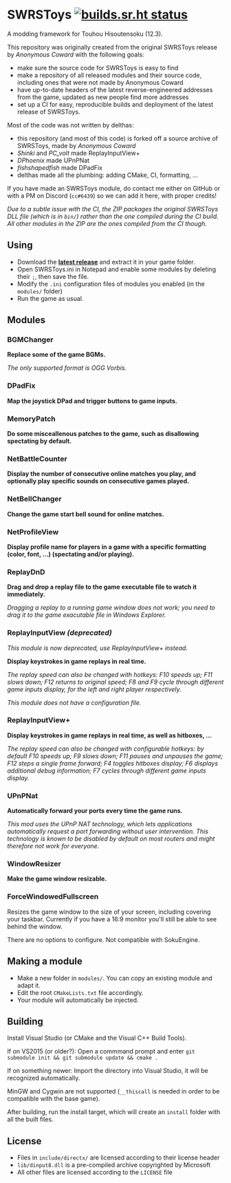 # SWRSToys [![builds.sr.ht status](https://builds.sr.ht/~delthas/SWRStoys.svg)](https://builds.sr.ht/~delthas/SWRStoys?)

A modding framework for Touhou Hisoutensoku (12.3).

This repository was originally created from the original SWRSToys release by *Anonymous Coward* with the following goals:
- make sure the source code for SWRSToys is easy to find
- make a repository of all released modules and their source code, including ones that were not made by Anonymous Coward
- have up-to-date headers of the latest reverse-engineered addresses from the game, updated as new people find more addresses
- set up a CI for easy, reproducible builds and deployment of the latest release of SWRSToys.

Most of the code was not written by delthas:
- this repository (and most of this code) is forked off a source archive of SWRSToys, made by *Anonymous Coward*
- *Shinki* and *PC_volt* made ReplayInputView+
- *DPhoenix* made UPnPNat
- *fishshapedfish* made DPadFix
- delthas made all the plumbing: adding CMake, CI, formatting, ...

If you have made an SWRSToys module, do contact me either on GitHub or with a PM on Discord (`cc#6439`) so we can add it here, with proper credits!

*Due to a subtle issue with the CI, the ZIP packages the original SWRSToys DLL file (which is in `bin/`) rather than the one compiled during the CI build. All other modules in the ZIP are the ones compiled from the CI though.*

## Using

- Download the **[latest release](https://delthas.fr/swrstoys.zip)** and extract it in your game folder.
- Open SWRSToys.ini in Notepad and enable some modules by deleting their `;`, then save the file.
- Modify the `.ini` configuration files of modules you enabled (in the `modules/` folder)
- Run the game as usual.

## Modules

### BGMChanger

**Replace some of the game BGMs.**

*The only supported format is OGG Vorbis.*

### DPadFix

**Map the joystick DPad and trigger buttons to game inputs.**

### MemoryPatch

**Do some misceallenous patches to the game, such as disallowing spectating by default.**

### NetBattleCounter

**Display the number of consecutive online matches you play, and optionally play specific sounds on consecutive games played.**

### NetBellChanger

**Change the game start bell sound for online matches.**

### NetProfileView

**Display profile name for players in a game with a specific formatting (color, font, ...) (spectating and/or playing).**

### ReplayDnD

**Drag and drop a replay file to the game executable file to watch it immediately.**

*Dragging a replay to a running game window does not work; you need to drag it to the game exacutable file in Windows Explorer.*

### ReplayInputView *(deprecated)*

*This module is now deprecated, use ReplayInputView+ instead.*

**Display keystrokes in game replays in real time.**

*The replay speed can also be changed with hotkeys: F10 speeds up; F11 slows down; F12 returns to original speed; F8 and F9 cycle through different game inputs display, for the left and right player respectively.*

*This module does not have a configuration file.*

### ReplayInputView+

**Display keystrokes in game replays in real time, as well as hitboxes, ...**

*The replay speed can also be changed with configurable hotkeys: by default F10 speeds up; F9 slows down; F11 pauses and unpauses the game; F12 steps a single frame forward; F4 toggles hitboxes display; F6 displays additional debug information; F7 cycles through different game inputs display.*

### UPnPNat

**Automatically forward your ports every time the game runs.**

*This mod uses the UPnP NAT technology, which lets applications automatically request a port forwarding without user intervention. This technology is known to be disabled by default on most routers and might therefore not work for everyone.*

### WindowResizer

**Make the game window resizable.**

### ForceWindowedFullscreen

Resizes the game window to the size of your screen, including covering your taskbar. Currently if you have a 16:9 monitor you'll still be able to see behind the window.

There are no options to configure. Not compatible with SokuEngine.

## Making a module

- Make a new folder in `modules/`. You can copy an existing module and adapt it.
- Edit the root `CMakeLists.txt` file accordingly.
- Your module will automatically be injected.

## Building

Install Visual Studio (or CMake and the Visual C++ Build Tools). 

If on VS2015 (or older?): Open a commmand prompt and enter `git submodule init && git submodule update && cmake .`

If on something newer: Import the directory into Visual Studio, it will be recognized automatically.

MinGW and Cygwin are not supported (`__thiscall` is needed in order to be compatible with the base game).

After building, run the install target, which will create an `install` folder with all the built files.

## License

- Files in `include/directx/` are licensed according to their license header
- `lib/dinput8.dll` is a pre-compiled archive copyrighted by Microsoft
- All other files are licensed according to the `LICENSE` file
